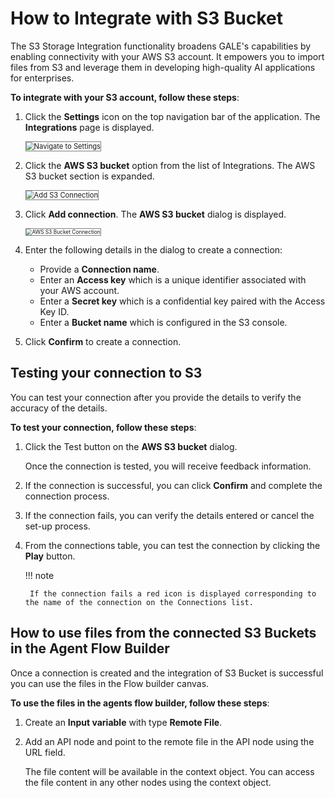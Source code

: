 # How to Integrate with S3 Bucket

The S3 Storage Integration functionality broadens GALE's capabilities by enabling connectivity with your AWS S3 account. It empowers you to import files from S3 and leverage them in developing high-quality AI applications for enterprises.

**To integrate with your S3 account, follow these steps**:

1. Click the **Settings** icon on the top navigation bar of the application. The **Integrations** page is displayed.

    <img src="../images/navigate-to-settings.png" alt="Navigate to Settings" title="Navigate to Settings" style="border: 1px solid gray; zoom:80%;">

1. Click the **AWS S3 bucket** option from the list of Integrations. The AWS S3 bucket section is expanded.

    <img src="../images/add-s3-connection.png" alt="Add S3 Connection" title="Add S3 Connection" style="border: 1px solid gray; zoom:80%;">

1. Click **Add connection**. The **AWS S3 bucket** dialog is displayed.

    <img src="../images/aws-s3-bucket-connection.png" alt="AWS S3 Bucket Connection" title="AWS S3 Bucket Connection" style="border: 1px solid gray; zoom:60%;">

1. Enter the following details in the dialog to create a connection:
    * Provide a **Connection name**.
    * Enter an **Access key** which is a unique identifier associated with your AWS account.
    * Enter a **Secret key** which is a confidential key paired with the Access Key ID.
    * Enter a **Bucket name** which is configured in the S3 console.
1. Click **Confirm** to create a connection.


## Testing your connection to S3

You can test your connection after you provide the details to verify the accuracy of the details.

**To test your connection, follow these steps**:

1. Click the Test button on the **AWS S3 bucket** dialog.

    Once the connection is tested, you will receive feedback information.

1. If the connection is successful, you can click **Confirm** and complete the connection process.
2. If the connection fails, you can verify the details entered or cancel the set-up process.
3. From the connections table, you can test the connection by clicking the **Play** button.

    !!! note

        If the connection fails a red icon is displayed corresponding to the name of the connection on the Connections list.


## **How to use files from the connected S3 Buckets in the Agent Flow Builder**

Once a connection is created and the integration of S3 Bucket is successful you can use the files in the Flow builder canvas.

**To use the files in the agents flow builder, follow these steps**:

1. Create an **Input variable** with type **Remote File**. 

2. Add an API node and point to the remote file in the API node using the URL field. 

    The file content will be available in the context object. You can access the file content in any other nodes using the context object.